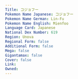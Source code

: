 ```yaml
---
﻿Title: コジョフー
Pokemon Name Japanese: コジョフー
Pokemon Name German: Lin-Fu
Pokemon Name English: Mienfoo
Language Card: Japanese
National Dex Number: 619
Region: Unova
Regional Form: false
Additional Form: false
Mega: false
Gigantamax: false
Cover: false
Link: 
Owned: 
---
```

